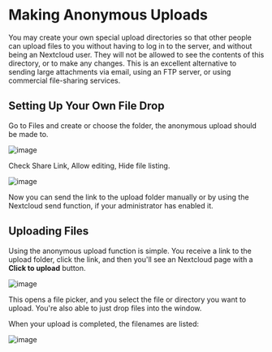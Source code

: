 Making Anonymous Uploads
========================

You may create your own special upload directories so that other people
can upload files to you without having to log in to the server, and
without being an Nextcloud user. They will not be allowed to see the
contents of this directory, or to make any changes. This is an excellent
alternative to sending large attachments via email, using an FTP server,
or using commercial file-sharing services.

Setting Up Your Own File Drop
-----------------------------

Go to Files and create or choose the folder, the anonymous upload should
be made to.

![image](../images/anonym_click_sharing.png)

Check Share Link, Allow editing, Hide file listing.

![image](../images/anonym_hide_file_listing.png)

Now you can send the link to the upload folder manually or by using the
Nextcloud send function, if your administrator has enabled it.

Uploading Files
---------------

Using the anonymous upload function is simple. You receive a link to the
upload folder, click the link, and then you'll see an Nextcloud page
with a **Click to upload** button.

![image](../images/anonym_upload.png)

This opens a file picker, and you select the file or directory you want
to upload. You're also able to just drop files into the window.

When your upload is completed, the filenames are listed:

![image](../images/anonym_uploaded_files.png)
